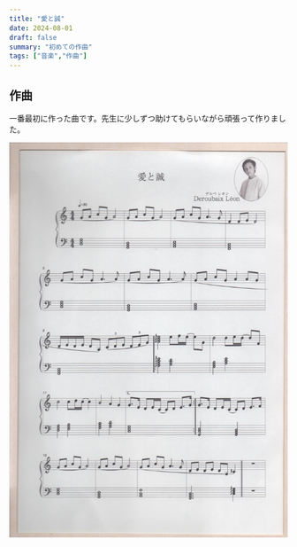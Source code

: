 ```yaml
---
title: "愛と誠"
date: 2024-08-01
draft: false
summary: "初めての作曲"
tags: ["音楽","作曲"]
---
```


## 作曲

一番最初に作った曲です。先生に少しずつ助けてもらいながら頑張って作りました。

![Alt text](featured.jpg "Image caption")
